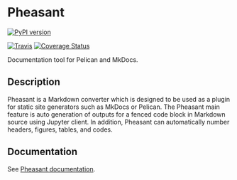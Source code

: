 # Pheasant

[![PyPI version][pypi-image]][pypi-link]
<!-- [![Anaconda Version][anaconda-v-image]][anaconda-v-link] -->
[![Travis][travis-image]][travis-link]
[![Coverage Status][coveralls-image]][coveralls-link]

[pypi-image]: https://badge.fury.io/py/pheasant.svg
[pypi-link]: https://pypi.org/project/pheasant
<!--
[anaconda-v-image]: https://anaconda.org/daizutabi/pheasant/badges/version.svg
[anaconda-v-link]: https://anaconda.org/daizutabi/pheasant
-->
[travis-image]: https://travis-ci.org/daizutabi/pheasant.svg?branch=master
[travis-link]: https://travis-ci.org/daizutabi/pheasant
[coveralls-image]: https://coveralls.io/repos/github/daizutabi/pheasant/badge.svg?branch=master
[coveralls-link]: https://coveralls.io/github/daizutabi/pheasant?branch=master


Documentation tool for Pelican and MkDocs.


## Description

Pheasant is a Markdown converter which is designed to be used as a plugin for static site generators such as MkDocs or Pelican. The Pheasant main feature is auto generation of outputs for a fenced code block in Markdown source using Jupyter client. In addition, Pheasant can automatically number headers, figures, tables, and codes.

## Documentation

See [Pheasant documentation](https://pheasant.daizutabi.net).
